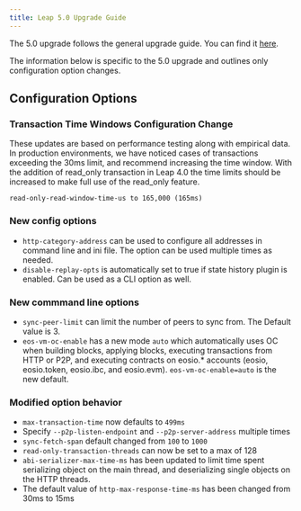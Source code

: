 ```yaml
---
title: Leap 5.0 Upgrade Guide
---
```


The 5.0 upgrade follows the general upgrade guide. You can find it [here](./01_general-upgrade-guide.md).

The information below is specific to the 5.0 upgrade and outlines only configuration option changes.

## Configuration Options

### Transaction Time Windows Configuration Change

These updates are based on performance testing along with empirical data.
In production environments, we have noticed cases of transactions exceeding the 30ms limit, and recommend 
increasing the time window. With the addition of read_only transaction 
in Leap 4.0 the time limits should be increased to make full use of the read_only feature.

```text
read-only-read-window-time-us to 165,000 (165ms) 
```

### New config options
- `http-category-address` can be used to configure all addresses in command line and ini file. The option can be used multiple times as needed.
- `disable-replay-opts` is automatically set to true if state history plugin is enabled. Can be used as a CLI option as well.

### New commmand line options

- `sync-peer-limit` can limit the number of peers to sync from. The Default value is 3.
- `eos-vm-oc-enable` has a new mode `auto` which automatically uses OC when building blocks, applying blocks, executing transactions from HTTP or P2P, and executing contracts on eosio.* accounts (eosio, eosio.token, eosio.ibc, and eosio.evm). `eos-vm-oc-enable=auto` is the new default.


### Modified option behavior
- `max-transaction-time` now defaults to `499ms`
- Specify `--p2p-listen-endpoint` and `--p2p-server-address` multiple times
- `sync-fetch-span` default changed from `100` to `1000`
- `read-only-transaction-threads` can now be set to a max of 128
- `abi-serializer-max-time-ms` has been updated to limit time spent serializing object on the main thread, and deserializing single objects on the HTTP threads.
- The default value of `http-max-response-time-ms` has been changed from 30ms to 15ms

